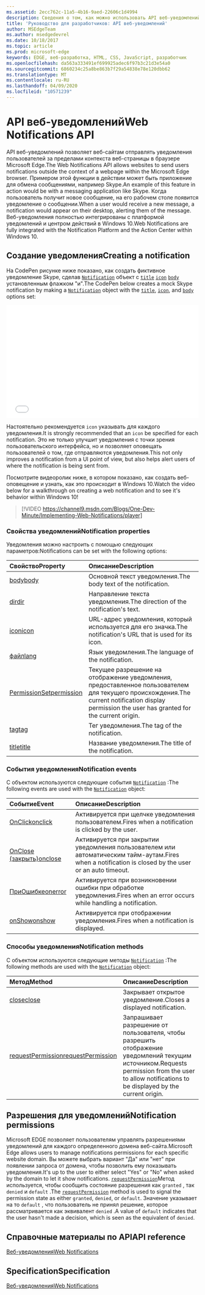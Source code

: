```yaml
---
ms.assetid: 2ecc762c-11a5-4b16-9aed-22606c1d4994
description: Сведения о том, как можно использовать API веб-уведомлений, чтобы разрешить веб-сайтам отправлять уведомления пользователей за пределами контекста браузера Microsoft Edge.
title: 'Руководство для разработчиков: API веб-уведомлений'
author: MSEdgeTeam
ms.author: msedgedevrel
ms.date: 10/18/2017
ms.topic: article
ms.prod: microsoft-edge
keywords: EDGE, веб-разработка, HTML, CSS, JavaScript, разработчик
ms.openlocfilehash: da563a333491ef699925adec6f97b3c21d3e54a0
ms.sourcegitcommit: 6860234c25a8be863b7f29a54838e78e120dbb62
ms.translationtype: MT
ms.contentlocale: ru-RU
ms.lasthandoff: 04/09/2020
ms.locfileid: "10571239"
---
```

# <span data-ttu-id="68619-104">API веб-уведомлений</span><span class="sxs-lookup"><span data-stu-id="68619-104">Web Notifications API</span></span>

<span data-ttu-id="68619-105">API веб-уведомлений позволяет веб-сайтам отправлять уведомления пользователей за пределами контекста веб-страницы в браузере Microsoft Edge.</span><span class="sxs-lookup"><span data-stu-id="68619-105">The Web Notifications API allows websites to send users notifications outside the context of a webpage within the Microsoft Edge browser.</span></span> <span data-ttu-id="68619-106">Примером этой функции в действии может быть приложение для обмена сообщениями, например Skype.</span><span class="sxs-lookup"><span data-stu-id="68619-106">An example of this feature in action would be with a messaging application like Skype.</span></span> <span data-ttu-id="68619-107">Когда пользователь получит новое сообщение, на его рабочем столе появится уведомление о сообщении.</span><span class="sxs-lookup"><span data-stu-id="68619-107">When a user would receive a new message, a notification would appear on their desktop, alerting them of the message.</span></span> <span data-ttu-id="68619-108">Веб-уведомления полностью интегрированы с платформой уведомлений и центром действий в Windows 10.</span><span class="sxs-lookup"><span data-stu-id="68619-108">Web Notifications are fully integrated with the Notification Platform and the Action Center within Windows 10.</span></span> 

## <span data-ttu-id="68619-109">Создание уведомления</span><span class="sxs-lookup"><span data-stu-id="68619-109">Creating a notification</span></span>

<span data-ttu-id="68619-110">На CodePen рисунке ниже показано, как создать фиктивное уведомление Skype, сделав [`Notification`](https://msdn.microsoft.com/library/mt710818) объект с [`title`](https://msdn.microsoft.com/library/mt710826) [`icon`](https://msdn.microsoft.com/library/mt710814) [`body`](https://msdn.microsoft.com/library/mt710811) установленным флажком "и".</span><span class="sxs-lookup"><span data-stu-id="68619-110">The CodePen below creates a mock Skype notification by making a [`Notification`](https://msdn.microsoft.com/library/mt710818) object with the [`title`](https://msdn.microsoft.com/library/mt710826), [`icon`](https://msdn.microsoft.com/library/mt710814), and [`body`](https://msdn.microsoft.com/library/mt710811) options set:</span></span>


<iframe height='295' scrolling='no' title='<span data-ttu-id="68619-111">Веб-уведомления</span><span class="sxs-lookup"><span data-stu-id="68619-111">Web notifications</span></span>' src='//codepen.io/MicrosoftEdgeDocumentation/embed/RGbxWW/?height=295&theme-id=23761&default-tab=result&embed-version=2&editable=true' frameborder='no' allowtransparency='true' allowfullscreen='true' style='width: 100%;'><span data-ttu-id="68619-112">Ознакомьтесь <a href='https://codepen.io/MicrosoftEdgeDocumentation/pen/RGbxWW/'> с веб-уведомлениями о перьях </a> по Microsoft Edge Docs ( <a href='https://codepen.io/MicrosoftEdgeDocumentation'> @MicrosoftEdgeDocumentation </a> ) на <a href='https://codepen.io'> CodePen </a> .</span><span class="sxs-lookup"><span data-stu-id="68619-112">See the Pen <a href='https://codepen.io/MicrosoftEdgeDocumentation/pen/RGbxWW/'>Web notifications</a> by Microsoft Edge Docs (<a href='https://codepen.io/MicrosoftEdgeDocumentation'>@MicrosoftEdgeDocumentation</a>) on <a href='https://codepen.io'>CodePen</a>.</span></span>
</iframe>

<span data-ttu-id="68619-113">Настоятельно рекомендуется `icon` указывать для каждого уведомления.</span><span class="sxs-lookup"><span data-stu-id="68619-113">It is strongly recommended that an `icon` be specified for each notification.</span></span> <span data-ttu-id="68619-114">Это не только улучшит уведомления с точки зрения пользовательского интерфейса, но и позволяет оповещать пользователей о том, где отправляются уведомления.</span><span class="sxs-lookup"><span data-stu-id="68619-114">This not only improves a notification from a UI point of view, but also helps alert users of where the notification is being sent from.</span></span>

<span data-ttu-id="68619-115">Посмотрите видеоролик ниже, в котором показано, как создать веб-оповещение и узнать, как это происходит в Windows 10.</span><span class="sxs-lookup"><span data-stu-id="68619-115">Watch the video below for a walkthrough on creating a web notification and to see it's behavior within Windows 10!</span></span>


> [!VIDEO https://channel9.msdn.com/Blogs/One-Dev-Minute/Implementing-Web-Notifications/player]

### <span data-ttu-id="68619-116">Свойства уведомлений</span><span class="sxs-lookup"><span data-stu-id="68619-116">Notification properties</span></span>

<span data-ttu-id="68619-117">Уведомления можно настроить с помощью следующих параметров:</span><span class="sxs-lookup"><span data-stu-id="68619-117">Notifications can be set with the following options:</span></span>

<span data-ttu-id="68619-118">Свойство</span><span class="sxs-lookup"><span data-stu-id="68619-118">Property</span></span> | <span data-ttu-id="68619-119">Описание</span><span class="sxs-lookup"><span data-stu-id="68619-119">Description</span></span>
:-------- | :----------
[<span data-ttu-id="68619-120">body</span><span class="sxs-lookup"><span data-stu-id="68619-120">body</span></span>](https://msdn.microsoft.com/library/mt710811) | <span data-ttu-id="68619-121">Основной текст уведомления.</span><span class="sxs-lookup"><span data-stu-id="68619-121">The body text of the notification.</span></span>
[<span data-ttu-id="68619-122">dir</span><span class="sxs-lookup"><span data-stu-id="68619-122">dir</span></span>](https://msdn.microsoft.com/library/mt710813) | <span data-ttu-id="68619-123">Направление текста уведомления.</span><span class="sxs-lookup"><span data-stu-id="68619-123">The direction of the notification's text.</span></span>
[<span data-ttu-id="68619-124">icon</span><span class="sxs-lookup"><span data-stu-id="68619-124">icon</span></span>](https://msdn.microsoft.com/library/mt710814) | <span data-ttu-id="68619-125">URL-адрес уведомления, который используется для его значка.</span><span class="sxs-lookup"><span data-stu-id="68619-125">The notification's URL that is used for its icon.</span></span>
[<span data-ttu-id="68619-126">файл</span><span class="sxs-lookup"><span data-stu-id="68619-126">lang</span></span>](https://msdn.microsoft.com/library/mt710815) | <span data-ttu-id="68619-127">Язык уведомления.</span><span class="sxs-lookup"><span data-stu-id="68619-127">The language of the notification.</span></span>
[<span data-ttu-id="68619-128">PermissionSet</span><span class="sxs-lookup"><span data-stu-id="68619-128">permission</span></span>](https://msdn.microsoft.com/library/mt670637) | <span data-ttu-id="68619-129">Текущее разрешение на отображение уведомления, предоставленное пользователем для текущего происхождения.</span><span class="sxs-lookup"><span data-stu-id="68619-129">The current notification display permission the user has granted for the current origin.</span></span>
[<span data-ttu-id="68619-130">tag</span><span class="sxs-lookup"><span data-stu-id="68619-130">tag</span></span>](https://msdn.microsoft.com/library/mt710825) | <span data-ttu-id="68619-131">Тег уведомления.</span><span class="sxs-lookup"><span data-stu-id="68619-131">The tag of the notification.</span></span>
[<span data-ttu-id="68619-132">title</span><span class="sxs-lookup"><span data-stu-id="68619-132">title</span></span>](https://msdn.microsoft.com/library/mt710826) | <span data-ttu-id="68619-133">Название уведомления.</span><span class="sxs-lookup"><span data-stu-id="68619-133">The title of the notification.</span></span>

### <span data-ttu-id="68619-134">События уведомления</span><span class="sxs-lookup"><span data-stu-id="68619-134">Notification events</span></span>

<span data-ttu-id="68619-135">С объектом используются следующие события [`Notification`](https://msdn.microsoft.com/library/mt710818) :</span><span class="sxs-lookup"><span data-stu-id="68619-135">The following events are used with the [`Notification`](https://msdn.microsoft.com/library/mt710818) object:</span></span>

<span data-ttu-id="68619-136">Событие</span><span class="sxs-lookup"><span data-stu-id="68619-136">Event</span></span> | <span data-ttu-id="68619-137">Описание</span><span class="sxs-lookup"><span data-stu-id="68619-137">Description</span></span>
:-------- | :----------
[<span data-ttu-id="68619-138">OnClick</span><span class="sxs-lookup"><span data-stu-id="68619-138">onclick</span></span>](https://msdn.microsoft.com/library/mt712180) | <span data-ttu-id="68619-139">Активируется при щелчке уведомления пользователем.</span><span class="sxs-lookup"><span data-stu-id="68619-139">Fires when a notification is clicked by the user.</span></span>
[<span data-ttu-id="68619-140">OnClose (закрыть)</span><span class="sxs-lookup"><span data-stu-id="68619-140">onclose</span></span>](https://msdn.microsoft.com/library/mt712178) | <span data-ttu-id="68619-141">Активируется при закрытии уведомления пользователем или автоматическим тайм-аутам.</span><span class="sxs-lookup"><span data-stu-id="68619-141">Fires when a notification is closed by the user or an auto timeout.</span></span>
[<span data-ttu-id="68619-142">ПриОшибке</span><span class="sxs-lookup"><span data-stu-id="68619-142">onerror</span></span>](https://msdn.microsoft.com/library/mt712181) | <span data-ttu-id="68619-143">Активируется при возникновении ошибки при обработке уведомления.</span><span class="sxs-lookup"><span data-stu-id="68619-143">Fires when an error occurs while handling a notification.</span></span>
[<span data-ttu-id="68619-144">onShow</span><span class="sxs-lookup"><span data-stu-id="68619-144">onshow</span></span>](https://msdn.microsoft.com/library/mt712182) | <span data-ttu-id="68619-145">Активируется при отображении уведомления.</span><span class="sxs-lookup"><span data-stu-id="68619-145">Fires when a notification is displayed.</span></span>

### <span data-ttu-id="68619-146">Способы уведомления</span><span class="sxs-lookup"><span data-stu-id="68619-146">Notification methods</span></span>

<span data-ttu-id="68619-147">С объектом используются следующие методы [`Notification`](https://msdn.microsoft.com/library/mt710818) :</span><span class="sxs-lookup"><span data-stu-id="68619-147">The following methods are used with the [`Notification`](https://msdn.microsoft.com/library/mt710818) object:</span></span>

<span data-ttu-id="68619-148">Метод</span><span class="sxs-lookup"><span data-stu-id="68619-148">Method</span></span> | <span data-ttu-id="68619-149">Описание</span><span class="sxs-lookup"><span data-stu-id="68619-149">Description</span></span>
:-------- | :----------
[<span data-ttu-id="68619-150">close</span><span class="sxs-lookup"><span data-stu-id="68619-150">close</span></span>](https://msdn.microsoft.com/library/mt670636) | <span data-ttu-id="68619-151">Закрывает открытое уведомление.</span><span class="sxs-lookup"><span data-stu-id="68619-151">Closes a displayed notification.</span></span>
[<span data-ttu-id="68619-152">requestPermission</span><span class="sxs-lookup"><span data-stu-id="68619-152">requestPermission</span></span>](https://msdn.microsoft.com/library/mt710824) | <span data-ttu-id="68619-153">Запрашивает разрешение от пользователя, чтобы разрешить отображение уведомлений текущим источником.</span><span class="sxs-lookup"><span data-stu-id="68619-153">Requests permission from the user to allow notifications to be displayed by the current origin.</span></span>

## <span data-ttu-id="68619-154">Разрешения для уведомлений</span><span class="sxs-lookup"><span data-stu-id="68619-154">Notification permissions</span></span>

<span data-ttu-id="68619-155">Microsoft EDGE позволяет пользователям управлять разрешениями уведомлений для каждого определенного домена веб-сайта.</span><span class="sxs-lookup"><span data-stu-id="68619-155">Microsoft Edge allows users to manage notifications permissions for each specific website domain.</span></span> <span data-ttu-id="68619-156">Вы можете выбрать вариант "Да" или "нет" при появлении запроса от домена, чтобы позволить ему показывать уведомления.</span><span class="sxs-lookup"><span data-stu-id="68619-156">It's up to the user to either select "Yes" or "No" when asked by the domain to let it show notifications.</span></span> <span data-ttu-id="68619-157">[`requestPermission`](https://msdn.microsoft.com/library/mt710824)Метод используется, чтобы сообщить состояние разрешения как `granted` , так `denied` и `default` .</span><span class="sxs-lookup"><span data-stu-id="68619-157">The [`requestPermission`](https://msdn.microsoft.com/library/mt710824) method is used to signal the permission state as either `granted`, `denied`, or `default`.</span></span> <span data-ttu-id="68619-158">Значение указывает на то `default` , что пользователь не принял решение, которое рассматривается как эквивалент `denied` .</span><span class="sxs-lookup"><span data-stu-id="68619-158">A value of `default` indicates that the user hasn't made a decision, which is seen as the equivalent of `denied`.</span></span>




## <span data-ttu-id="68619-159">Справочные материалы по API</span><span class="sxs-lookup"><span data-stu-id="68619-159">API reference</span></span>

[<span data-ttu-id="68619-160">Веб-уведомления</span><span class="sxs-lookup"><span data-stu-id="68619-160">Web Notifications</span></span>](https://msdn.microsoft.com/library/mt710827)

## <span data-ttu-id="68619-161">Specification</span><span class="sxs-lookup"><span data-stu-id="68619-161">Specification</span></span>

[<span data-ttu-id="68619-162">Веб-уведомления</span><span class="sxs-lookup"><span data-stu-id="68619-162">Web Notifications</span></span>](https://notifications.spec.whatwg.org)
